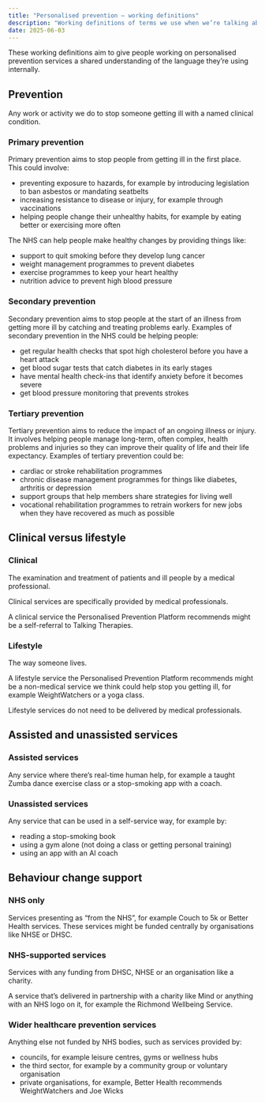```yaml
---
title: "Personalised prevention – working definitions"
description: "Working definitions of terms we use when we’re talking about personalised prevention"
date: 2025-06-03
---
```


These working definitions aim to give people working on personalised prevention services a shared understanding of the language they’re using internally.

## Prevention

Any work or activity we do to stop someone getting ill with a named clinical condition.

### Primary prevention

Primary prevention aims to stop people from getting ill in the first place. This could involve:

* preventing exposure to hazards, for example by introducing legislation to ban asbestos or mandating seatbelts
* increasing resistance to disease or injury, for example through vaccinations
* helping people change their unhealthy habits, for example by eating better or exercising more often

The NHS can help people make healthy changes by providing things like:

* support to quit smoking before they develop lung cancer
* weight management programmes to prevent diabetes
* exercise programmes to keep your heart healthy
* nutrition advice to prevent high blood pressure

### Secondary prevention

Secondary prevention aims to stop people at the start of an illness from getting more ill by catching and treating problems early. Examples of secondary prevention in the NHS could be helping people:

* get regular health checks that spot high cholesterol before you have a heart attack
* get blood sugar tests that catch diabetes in its early stages
* have mental health check-ins that identify anxiety before it becomes severe
* get blood pressure monitoring that prevents strokes

### Tertiary prevention

Tertiary prevention aims to reduce the impact of an ongoing illness or injury. It involves helping people manage long-term, often complex, health problems and injuries so they can improve their quality of life and their life expectancy. Examples of tertiary prevention could be:

* cardiac or stroke rehabilitation programmes
* chronic disease management programmes for things like diabetes, arthritis or depression
* support groups that help members share strategies for living well
* vocational rehabilitation programmes to retrain workers for new jobs when they have recovered as much as possible

## Clinical versus lifestyle

### Clinical

The examination and treatment of patients and ill people by a medical professional.

Clinical services are specifically provided by medical professionals.

A clinical service the Personalised Prevention Platform recommends might be a self-referral to Talking Therapies.

### Lifestyle

The way someone lives.

A lifestyle service the Personalised Prevention Platform recommends might be a non-medical service we think could help stop you getting ill, for example WeightWatchers or a yoga class.

Lifestyle services do not need to be delivered by medical professionals.

## Assisted and unassisted services

### Assisted services

Any service where there’s real-time human help, for example a taught Zumba dance exercise class or a stop-smoking app with a coach.

### Unassisted services

Any service that can be used in a self-service way, for example by:
* reading a stop-smoking book
* using a gym alone (not doing a class or getting personal training)
* using an app with an AI coach

## Behaviour change support

### NHS only

Services presenting as “from the NHS”, for example Couch to 5k or Better Health services. These services might be funded centrally by organisations like NHSE or DHSC.

### NHS-supported services

Services with any funding from DHSC, NHSE or an organisation like a charity.

A service that’s delivered in partnership with a charity like Mind or anything with an NHS logo on it, for example the Richmond Wellbeing Service.

### Wider healthcare prevention services

Anything else not funded by NHS bodies, such as services provided by:
* councils, for example leisure centres, gyms or wellness hubs
* the third sector, for example by a community group or voluntary organisation
* private organisations, for example, Better Health recommends WeightWatchers and Joe Wicks
